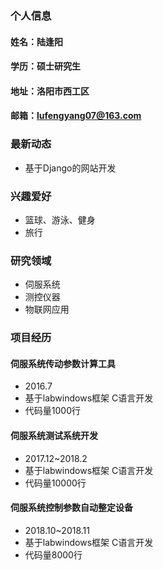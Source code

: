 ### 个人信息
#### 姓名：陆逢阳
#### 学历：硕士研究生
#### 地址：洛阳市西工区
#### 邮箱：lufengyang07@163.com

### 最新动态
- 基于Django的网站开发

### 兴趣爱好
- 篮球、游泳、健身
- 旅行

### 研究领域
- 伺服系统
- 测控仪器
- 物联网应用

### 项目经历
#### 伺服系统传动参数计算工具  
- 2016.7  
- 基于labwindows框架  C语言开发  
- 代码量1000行  
#### 伺服系统测试系统开发  
- 2017.12~2018.2  
- 基于labwindows框架  C语言开发  
- 代码量10000行
#### 伺服系统控制参数自动整定设备  
- 2018.10~2018.11  
- 基于labwindows框架  C语言开发  
- 代码量8000行  


